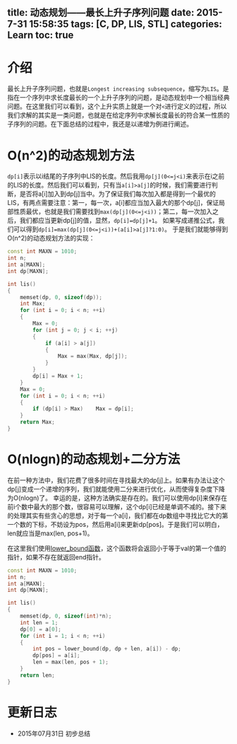 title: 动态规划——最长上升子序列问题
date: 2015-7-31 15:58:35
tags: [C, DP, LIS, STL]
categories: Learn
toc: true
---
# 介绍
最长上升子序列问题，也就是`Longest increasing subsequence`，缩写为`LIS`。是指在一个序列中求长度最长的一个上升子序列的问题，是动态规划中一个相当经典问题。在这里我们可以看到，这个上升实质上就是一个对`<`进行定义的过程，所以我们求解的其实是一类问题，也就是在给定序列中求解长度最长的符合某一性质的子序列的问题。在下面总结的过程中，我还是以递增为例进行阐述。

<!-- more -->

# O(n^2)的动态规划方法
`dp[i]`表示以i结尾的子序列中LIS的长度。然后我用`dp[j](0<=j<i)`来表示在i之前的LIS的长度。然后我们可以看到，只有当`a[i]>a[j]`的时候，我们需要进行判断，是否将a[i]加入到dp[j]当中。为了保证我们每次加入都是得到一个最优的LIS，有两点需要注意：第一，每一次，a[i]都应当加入最大的那个dp[j]，保证局部性质最优，也就是我们需要找到`max(dp[j](0<=j<i))`；第二，每一次加入之后，我们都应当更新dp[j]的值，显然，`dp[i]=dp[j]+1`。
如果写成递推公式，我们可以得到`dp[i]=max(dp[j](0<=j<i))+(a[i]>a[j]?1:0)`。
于是我们就能够得到O(n^2)的动态规划方法的实现：
```cpp
const int MAXN = 1010;
int n;
int a[MAXN];
int dp[MAXN];

int lis()
{
    memset(dp, 0, sizeof(dp));
    int Max;
    for (int i = 0; i < n; ++i)
    {
        Max = 0;
        for (int j = 0; j < i; ++j)
        {
            if (a[i] > a[j])
            {
                Max = max(Max, dp[j]);
            }
        }
        dp[i] = Max + 1;
    }
    Max = 0;
    for (int i = 0; i < n; ++i)
    {
        if (dp[i] > Max)    Max = dp[i];
    }
    return Max;
}
```

# O(nlogn)的动态规划+二分方法
在前一种方法中，我们花费了很多时间在寻找最大的dp[j]上。如果有办法让这个dp[j]变成一个递增的序列，我们就能使用二分来进行优化，从而使得复杂度下降为O(nlogn)了。
幸运的是，这种方法确实是存在的。我们可以使用dp[i]来保存在前i个数中最大的那个数，很容易可以理解，这个dp[i]已经是单调不减的。接下来的处理其实有些贪心的思想，对于每一个a[i]，我们都在dp数组中寻找比它大的第一个数的下标，不妨设为pos，然后用a[i]来更新dp[pos]。于是我们可以明白，len就应当是max(len, pos+1)。

>
在这里我们使用[lower_bound函数](http://www.cplusplus.com/reference/algorithm/lower_bound/?kw=lower_bound)，这个函数将会返回小于等于val的第一个值的指针，如果不存在就返回end指针。

```cpp
const int MAXN = 1010;
int n;
int a[MAXN];
int dp[MAXN];

int lis()
{
    memset(dp, 0, sizeof(int)*n);
    int len = 1;
    dp[0] = a[0];
    for (int i = 1; i < n; ++i)
    {
        int pos = lower_bound(dp, dp + len, a[i]) - dp;
        dp[pos] = a[i];
        len = max(len, pos + 1);
    }
    return len;
}
```

# 更新日志
- 2015年07月31日 初步总结